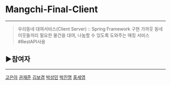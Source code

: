 # Mangchi-Final-Client

------

> 우리동네 대여서비스(Client Server) :: Spring Framework 구현
> 가까웃 동네 이웃들끼리 필요한 물건을 대여, 나눔할 수 있도록 도와주는 매칭 서비스
> \#RestAPI사용



## ▶참여자

------

[고은아](https://github.com/EunaGo) [권재준](https://github.com/alikwon) [김보겸](https://github.com/BogyeumKim) [박성민](https://github.com/seongMinS2/Mangchi-Final) [박진명](https://github.com/qkrwlsaud)  [홍세영](https://github.com/maiorem)

